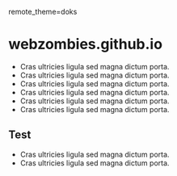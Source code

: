 remote_theme=doks
# webzombies.github.io

- Cras ultricies ligula sed magna dictum porta.
- Cras ultricies ligula sed magna dictum porta.
- Cras ultricies ligula sed magna dictum porta.
- Cras ultricies ligula sed magna dictum porta.
- Cras ultricies ligula sed magna dictum porta.
- Cras ultricies ligula sed magna dictum porta.

## Test

- Cras ultricies ligula sed magna dictum porta.
- Cras ultricies ligula sed magna dictum porta.
